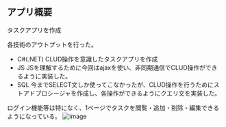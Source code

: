 ## アプリ概要
タスクアプリを作成

各技術のアウトプットを行った。
- C#(.NET) CLUD操作を意識したタスクアプリを作成  
- JS JSを理解するために今回はajaxを使い、非同期通信でCLUD操作ができるように実装した。  
- SQL 今までSELECT文しか使ってこなかったが、CLUD操作を行うためにストアドプロシージャを作成し、各操作ができるようにクエリ文を実装した。


ログイン機能等は特になく、1ページでタスクを閲覧・追加・削除・編集できるようになっている。
![image](https://github.com/ryutanishioka/taskApp/assets/105966340/abb2d3c4-3160-4c6c-8f61-0a81e2027b65)






